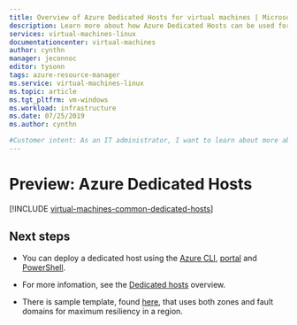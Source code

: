 ```yaml
---
title: Overview of Azure Dedicated Hosts for virtual machines | Microsoft Docs
description: Learn more about how Azure Dedicated Hosts can be used for deploying virtual machines.
services: virtual-machines-linux
documentationcenter: virtual-machines
author: cynthn
manager: jeconnoc
editor: tysonn
tags: azure-resource-manager
ms.service: virtual-machines-linux
ms.topic: article
ms.tgt_pltfrm: vm-windows
ms.workload: infrastructure
ms.date: 07/25/2019
ms.author: cynthn

#Customer intent: As an IT administrator, I want to learn about more about using a dedicated host for my Azure virtual machines
---
```


# Preview: Azure Dedicated Hosts

[!INCLUDE [virtual-machines-common-dedicated-hosts](../../../includes/virtual-machines-common-dedicated-hosts.md)]

## Next steps

- You can deploy a dedicated host using the [Azure CLI](dedicated-hosts-cli.md), [portal](dedicated-hosts-portal.md) and [PowerShell](../windows/dedicated-hosts-powershell.md).

- For more infomation, see the [Dedicated hosts](dedicated-hosts.md) overview.

- There is sample template, found [here](https://github.com/Azure/azure-quickstart-templates/blob/master/201-vm-dedicated-hosts/README.md), that uses both zones and fault domains for maximum resiliency in a region.